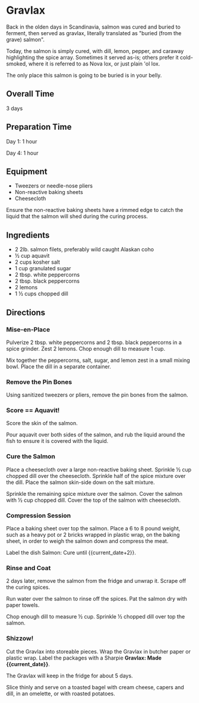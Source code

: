 # Gravlax

Back in the olden days in Scandinavia, salmon was cured and buried to ferment, then served as gravlax, literally translated as "buried (from the grave) salmon".

Today, the salmon is simply cured, with dill, lemon, pepper, and caraway highlighting the spice array. Sometimes it served as-is; others prefer it cold-smoked, where it is referred to as Nova lox, or just plain 'ol lox.

The only place this salmon is going to be buried is in your belly.

## Overall Time

3 days

## Preparation Time

Day 1: 1 hour

Day 4: 1 hour

## Equipment

* Tweezers or needle-nose pliers
* Non-reactive baking sheets
* Cheesecloth

Ensure the non-reactive baking sheets have a rimmed edge to catch the liquid that the salmon will shed during the curing process.

## Ingredients

* 2 2lb. salmon filets, preferably wild caught Alaskan coho
* ½ cup aquavit
* 2 cups kosher salt
* 1 cup granulated sugar
* 2 tbsp. white peppercorns
* 2 tbsp. black peppercorns
* 2 lemons
* 1 ½ cups chopped dill

## Directions

### Mise-en-Place 

Pulverize 2 tbsp. white peppercorns and 2 tbsp. black peppercorns in a spice grinder. Zest 2 lemons. Chop enough dill to measure 1 cup. 

Mix together the peppercorns, salt, sugar, and lemon zest in a small mixing bowl. Place the dill in a separate container.

### Remove the Pin Bones 

Using sanitized tweezers or pliers, remove the pin bones from the salmon.

### Score == Aquavit!

Score the skin of the salmon.

Pour aquavit over both sides of the salmon, and rub the liquid around the fish to ensure it is covered with the liquid. 

### Cure the Salmon

Place a cheesecloth over a large non-reactive baking sheet.  Sprinkle ½ cup chopped dill over the cheesecloth.  Sprinkle half of the spice mixture over the dill. Place the salmon skin-side down on the salt mixture.

Sprinkle the remaining spice mixture over the salmon.  Cover the salmon with ½ cup chopped dill. Cover the top of the salmon with cheesecloth.

### Compression Session

Place a baking sheet over top the salmon.  Place a 6 to 8 pound weight, such as a heavy pot or 2 bricks wrapped in plastic wrap, on the baking sheet, in order to weigh the salmon down and compress the meat. 

Label the dish Salmon: Cure until {{current_date+2}}.

### Rinse and Coat 

2 days later, remove the salmon from the fridge and unwrap it. Scrape off the curing spices.

Run water over the salmon to rinse off the spices.  Pat the salmon dry with paper towels.

Chop enough dill to measure ½ cup. Sprinkle ½ chopped dill over top the salmon. 

### Shizzow!

Cut the Gravlax into storeable pieces. Wrap the Gravlax in butcher paper or plastic wrap. Label the packages with a Sharpie <strong>Gravlax: Made {{current_date}}</strong>.

The Gravlax will keep in the fridge for about 5 days.

Slice thinly and serve on a toasted bagel with cream cheese, capers and dill, in an omelette, or with roasted potatoes.
